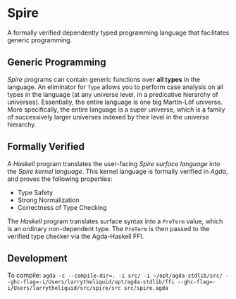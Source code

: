 Spire
=====

A formally verified dependently typed programming language that
facilitates generic programming.

Generic Programming
-------------------

*Spire* programs can contain generic functions over **all types** in the language.
An eliminator for `Type` allows you to perform case analysis on all types in the
language (at any universe level, in a predicative hierarchy of universes).
Essentially, the entire language is one big Martin-Löf universe.
More specifically, the entire language is a super universe, which is a family of successively
larger universes indexed by their level in the universe hierarchy.

Formally Verified
-----------------

A *Haskell* program translates the user-facing *Spire surface language* into the *Spire kernel language*.
This kernel language is formally verified in *Agda*, and proves the following properties:
* Type Safety
* Strong Normalization
* Correctness of Type Checking

The *Haskell* program translates surface syntax into a `PreTerm` value, which is an ordinary non-dependent
type. The `PreTerm` is then passed to the verified type checker via the Agda-Haskell FFI.

Development
-----------

To compile:
`agda -c --compile-dir=. -i src/ -i ~/opt/agda-stdlib/src/ --ghc-flag=-i/Users/larrytheliquid/opt/agda-stdlib/ffi --ghc-flag=-i/Users/larrytheliquid/src/spire/src src/spire.agda`
